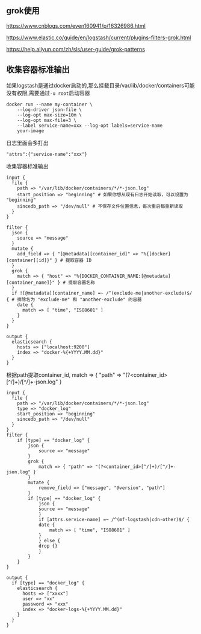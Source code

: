 

## grok使用
https://www.cnblogs.com/even160941/p/16326986.html

https://www.elastic.co/guide/en/logstash/current/plugins-filters-grok.html

https://help.aliyun.com/zh/sls/user-guide/grok-patterns
## 收集容器标准输出

如果logstash是通过docker启动的,那么挂载目录/var/lib/docker/containers可能没有权限,需要通过`-u root`启动容器

```
docker run --name my-container \
    --log-driver json-file \
    --log-opt max-size=10m \
    --log-opt max-file=3 \
    --label service-name=xxx --log-opt labels=service-name
    your-image
```
日志里面会多打出
```
"attrs":{"service-name":"xxx"}
```


收集容器标准输出
```
input {
  file {
    path => "/var/lib/docker/containers/*/*-json.log"
    start_position => "beginning" # 如果你想从现有日志开始读取，可以设置为 "beginning"
    sincedb_path => "/dev/null" # 不保存文件位置信息，每次重启都重新读取
  }
}

filter {
  json {
    source => "message"
  }
  mutate {
    add_field => { "[@metadata][container_id]" => "%{[docker][container][id]}" } # 提取容器 ID
  }
  grok {
    match => { "host" => "%{DOCKER_CONTAINER_NAME:[@metadata][container_name]}" } # 提取容器名称
  }
  if ![@metadata][container_name] =~ /^(exclude-me|another-exclude)$/ { # 排除名为 "exclude-me" 和 "another-exclude" 的容器
    date {
      match => [ "time", "ISO8601" ]
    }
  }
}

output {
  elasticsearch {
    hosts => ["localhost:9200"]
    index => "docker-%{+YYYY.MM.dd}"
  }
}
```



根据path提取container_id,  match => { "path" => "(?<container_id>[^/]+)/[^/]+-json.log" }
```
input {
  file {
    path => "/var/lib/docker/containers/*/*-json.log"
    type => "docker_log"
    start_position => "beginning"
    sincedb_path => "/dev/null"
  }
}
filter {
    if [type] == "docker_log" {
        json {
            source => "message"
        }
        grok {
		    match => { "path" => "(?<container_id>[^/]+)/[^/]+-json.log" }
	    }
        mutate {
            remove_field => ["message", "@version", "path"]
        }
        if [type] == "docker_log" {
            json {
            source => "message"
            }
            if [attrs.service-name] =~ /^(mf-logstash|cdn-other)$/ {
            date {
                match => [ "time", "ISO8601" ]
            }
            } else {
            drop {}
            }
        }
    }
}

output {
  if [type] == "docker_log" {
    elasticsearch {
      hosts => ["xxxx"]
      user => "xx"
      password => "xxx"
      index => "docker-logs-%{+YYYY.MM.dd}"
    }
  }
}
```
